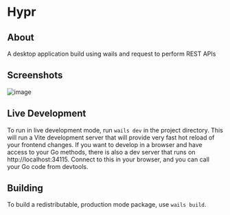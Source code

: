# Hypr

## About
A desktop application build using wails and request to perform REST APIs

## Screenshots
![image](https://github.com/dropdevrahul/hypr/assets/8207870/db511732-cd5d-4f0b-a099-fd16d0ec32c1)

## Live Development
To run in live development mode, run `wails dev` in the project directory. This will run a Vite development
server that will provide very fast hot reload of your frontend changes. If you want to develop in a browser
and have access to your Go methods, there is also a dev server that runs on http://localhost:34115. Connect
to this in your browser, and you can call your Go code from devtools.

## Building
To build a redistributable, production mode package, use `wails build`.
